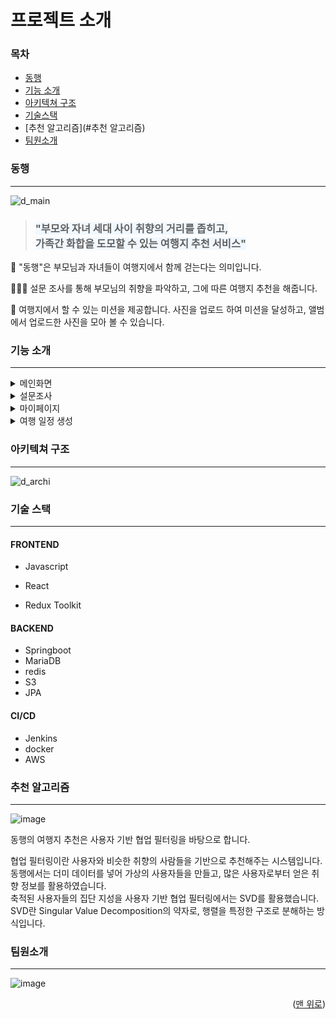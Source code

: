 # 프로젝트 소개

### 목차

- [동행](#동행)
- [기능 소개](#기능-소개)
- [아키텍쳐 구조](#아키텍쳐-구조)
- [기술스택](#기술스택)
- [추천 알고리즘](#추천 알고리즘)
- [팀원소개](#팀원소개)



### 동행

---------------------------------

![d_main](https://user-images.githubusercontent.com/97646028/204224125-0dd0a486-5b5c-4626-9c55-fb425ad8a5ec.png)

> ### <span style="background-color:#f1f8ff">"부모와 자녀 세대 사이 취향의 거리를 좁히고, <br>가족간 화합을 도모할 수 있는 여행지 추천 서비스"</span>

💞 "동행"은 부모님과 자녀들이 여행지에서 함께 걷는다는 의미입니다. 

👨‍👩‍👧 설문 조사를 통해 부모님의 취향을 파악하고, 그에 따른 여행지 추천을 해줍니다.

📸 여행지에서 할 수 있는 미션을 제공합니다. 사진을 업로드 하여 미션을 달성하고, 앨범에서 업로드한 사진을 모아 볼 수 있습니다.



### 기능 소개

--------------------------------------

<details>
<summary>메인화면</summary>
<div markdown="1">       
<img src=https://user-images.githubusercontent.com/97646028/204214846-4911a7e1-2c9e-4dc3-8112-a48db047ac52.gif>
<div>
맨 처음 들어가면 보이는 메인 화면입니다.<br/>
상단 네비게이션 바를 통해 여행 일정 생성, 마이페이지, 로그아웃 페이지로 이동합니다.
</div>
<img src=https://user-images.githubusercontent.com/97646028/204218501-61088254-19a3-4f1e-b684-c32a52798c12.gif>
    <div>
    스크롤을 내리면 현재 진행중인 여행 일정과 미션을 확인할 수 있습니다.<br>
        미션은 랜덤으로 3개가 제공됩니다. 마음에 들지 않을 시 새로고침 버튼을 눌러 바꿀 수 있습니다.<br>
        부모님과 즐기고 싶은 미션이 있을 경우 직접 추가할 수 있습니다.<br>
        가장 하단의 CLICK 버튼을 누르면 부모님에게 설문조사를 보낼 수 있는 페이지로 이동합니다.<br>
    </div>
</div>
</details>



<details>
<summary>설문조사</summary>
<div markdown="1">       
<img src=https://user-images.githubusercontent.com/97646028/204218626-dc13bf94-387e-498c-8fc4-6685e8baa4e2.gif>
    부모님의 여행 취향에 대한 설문조사입니다.<br>
    설문 링크 복사하기를 누르면 랜덤으로 생성된 링크가 복사됩니다.<br>
    이 링크를 카카오톡으로 공유하면 부모님이 직접 설문을 합니다.<br>
<img src=https://user-images.githubusercontent.com/97646028/204218554-dd1126b6-67b6-4499-a7e7-5cb041435680.gif>
    설문은 총 12개의 질문으로 이루어져있고 부모님을 배려하여 최대한 간단하게 답변할 수 있습니다.<br>
    이 결과를 바탕으로 여행 일정 생성 시 부모님이 선호할 만한 여행지를 먼저 띄워줍니다.
</div>
</details>



<details>
<summary>마이페이지</summary>
<div markdown="1">       
<img src=https://user-images.githubusercontent.com/97646028/204218791-02619d2b-c177-407f-ae12-44d1260d95f8.gif>
    마이페이지에서는 크게 내 정보와 지난 여행을 확인할 수 있습니다.<br>
    내 정보에서는 회원 정보를 수정하거나 탈퇴합니다.<br>
<img src=https://user-images.githubusercontent.com/97646028/204218880-a351ddc0-a480-4b3e-8df8-337a68927c2d.gif>
    지난 여행에서는 미션을 위해 업로드한 사진들을 여행 일정별로 모아 앨범처럼 볼 수 있습니다.<br>
    또한 지난 여행 일정과 방문했던 여행지 열람 기능을 구현했습니다.<br>
</div>
</details>



<details>
<summary>여행 일정 생성</summary>
<div markdown="1">       
<img src=https://user-images.githubusercontent.com/97646028/204221814-acfdb1e7-720a-430a-9667-2016ad1c0887.gif>
   여행 일정 생성을 위해 날짜를 선택합니다. <br>
   여행 가고 싶은 지역을 확대한 뒤 추천 받기를 누르면 추천 여행지와 음식점이 뜹니다.<br>
   원하는 곳을 골라 추가하거나 순서를 바꿔서 나만의 여행일정을 생성합니다.<br>
</div>
</details>



### 아키텍쳐 구조

------------------------------

![d_archi](https://user-images.githubusercontent.com/97646028/204222931-1a1a7b21-ff2c-4309-b4ef-fd89cf399988.png)



### 기술 스택

--------------------------

#### FRONTEND

- Javascript
- React

- Redux Toolkit

#### BACKEND

- Springboot
- MariaDB
- redis
- S3
- JPA

#### CI/CD

- Jenkins
- docker
- AWS



### 추천 알고리즘

-------------------------------

![image](https://user-images.githubusercontent.com/97646028/204227503-0bfee243-7ced-439f-96b2-069e308516fb.png)

동행의 여행지 추천은 사용자 기반 협업 필터링을 바탕으로 합니다. <br>

협업 필터링이란 사용자와 비슷한 취향의 사람들을 기반으로 추천해주는 시스템입니다.<br> 동행에서는 더미 데이터를 넣어 가상의 사용자들을 만들고,  많은 사용자로부터 얻은 취향 정보를 활용하였습니다. <br>축적된 사용자들의 집단 지성을 사용자 기반 협업 필터링에서는 SVD를 활용했습니다. <br>SVD란 Singular Value Decomposition의 약자로, 행렬을 특정한 구조로 분해하는 방식입니다.



### 팀원소개

------------------------

![image](https://user-images.githubusercontent.com/97646028/204227315-c802036c-c103-4040-9791-5740e10aa473.png)

<p align="right">(<a href="#readme-top">맨 위로</a>)</p>